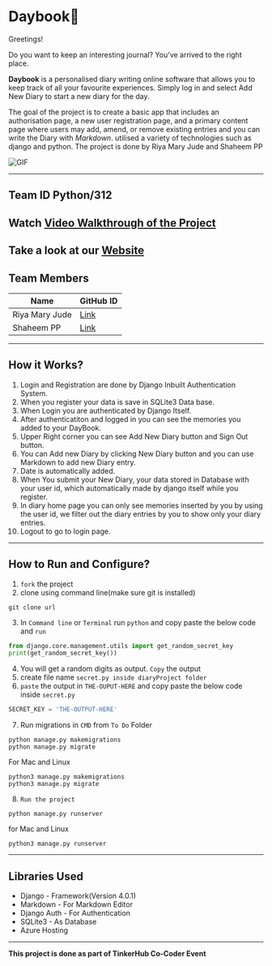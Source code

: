 # Daybook📕

Greetings!

Do you want to keep an interesting journal?
You've arrived to the right place.

**Daybook** is a personalised diary writing online software that allows you to keep track of all your favourite experiences.
Simply log in and select Add New Diary to start a new diary for the day.

The goal of the project is to create a basic app that includes an authorisation page, a new user registration page, and a primary content page where users may add, amend, or remove existing entries and you can write the Diary with *Markdown*.
utilised a variety of technologies such as django and python. The project is done by Riya Mary Jude and Shaheem PP

![GIF](https://media0.giphy.com/media/ktEr4Ax4Kci6ESDQkZ/giphy.gif?cid=ecf05e4776vy7e9j929bxqgun2t58dldfbqqmk8x2pjm30ul&rid=giphy.gif&ct=g)

-----

## Team ID Python/312
## Watch [Video Walkthrough of the Project](https://www.loom.com/share/88e35c0cde8a445db9e54f89632b5f21)
## Take a look at our [Website](https://daybook312.azurewebsites.net)
## Team Members

| **Name** | **GitHub ID** |
| --- | ----------- |
| Riya Mary Jude | [Link](https://github.com/Riyajude) |
| Shaheem PP | [Link](https://github.com/shaheem-pp) |

-----

## How it Works?

1. Login and Registration are done by Django Inbuilt Authentication System.
2. When you register your data is save in SQLite3 Data base.
3. When Login you are authenticated by Django Itself.
4. After authenticatiton and logged in you can see the memories you added to your DayBook.
5. Upper Right corner you can see Add New Diary button and Sign Out button.
6. You can Add new Diary by clicking New Diary button and you can use Markdown to add new Diary entry.
7. Date is automatically added.
8. When You submit your New Diary, your data stored in Database with your user id, which automatically made by django itself while you register.
9. In diary home page you can only see memories inserted by you by using the user id, we filter out the diary entries by you to show only your diary entries.
10. Logout to go to login page.
  
---

## How to Run and Configure?

1. `fork` the project
2. clone using command line(make sure git is installed)
```
git clone url
```
3. In `Command line` or `Terminal` run `python` and copy paste the below code and `run`
```python
from django.core.management.utils import get_random_secret_key
print(get_random_secret_key())
```
4. You will get a random digits as output. `Copy` the output
5. create file name `secret.py inside diaryProject folder`
6. `paste` the output in `THE-OUPUT-HERE` and copy paste the below code inside `secret.py`
```python
SECRET_KEY = 'THE-OUTPUT-HERE'
```
7. Run migrations in `CMD` from `To Do` Folder
```
python manage.py makemigrations
python manage.py migrate
```
For Mac and Linux
```
python3 manage.py makemigrations
python3 manage.py migrate
```
8. `Run the project`
```
python manage.py runserver
```
for Mac and Linux
```
python3 manage.py runserver
```

-----

## Libraries Used

- Django - Framework(Version 4.0.1)
- Markdown - For Markdown Editor
- Django Auth - For Authentication
- SQLite3 - As Database
- Azure Hosting

-----

**This project is done as part of TinkerHub Co-Coder Event**
